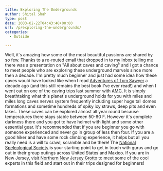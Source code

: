 ```yaml
---
title: Exploring The Undergrounds
author: Shital Shah
type: post
date: 2003-02-22T04:43:48+00:00
url: /p/exploring-the-undergrounds/
categories:
  - Outside

---
```

Well, it's amazing how some of the most beautiful passions are shared by so few. Thanks to a re-routed email that dropped in to my Inbox telling me there was a presentation on "All about caves and caving" and I got a chance to meet people who are exploring these underground marvels since more then a decade. I'm pretty much beginner and just had some idea how these caves would have looked like when I read [Adventures of Tom Sawyer][1] a decade ago (and this still remains the best book I've ever read!) and when I went out on one of the caving trips last summer with [AMC][2]. It is simply breathtaking what this planet's underground holds for you with miles and miles long caves nerves system frequently including super huge tall domes formations and sometime hundreds of spiky icy straws, deep pits and even lakes. These caves can be explored almost all year round because temperatures there stays stable between 50-60 F. However it's complete darkness there and you got to have helmet with light and some other essential gear. It's recommended that if you are beginner you go with someone experienced and never go in group of less then four. If you are a good hiker and have some rock climbing experience, it helps but all you really need is a will to crawl, scramble and be there! The [National Speleological Society][3] is your starting point to get in touch with gurus and go out in their group outings across United States and Maxico. If you are in New Jersey, visit [Northern New Jersey Grotto][4] to meet some of the cool experts in this field and start out in their trips designed for beginners!

 [1]: http://www.amazon.com/exec/obidos/ASIN/0140390839/102-5177515-0440154
 [2]: http://www.outdoors.org/
 [3]: http://www.caves.org/
 [4]: http://www.nnjg.org/